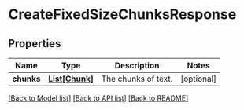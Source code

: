 # CreateFixedSizeChunksResponse


## Properties

Name | Type | Description | Notes
------------ | ------------- | ------------- | -------------
**chunks** | [**List[Chunk]**](Chunk.md) | The chunks of text. | [optional] 

[[Back to Model list]](../README.md#documentation-for-models) [[Back to API list]](../README.md#documentation-for-api-endpoints) [[Back to README]](../README.md)


